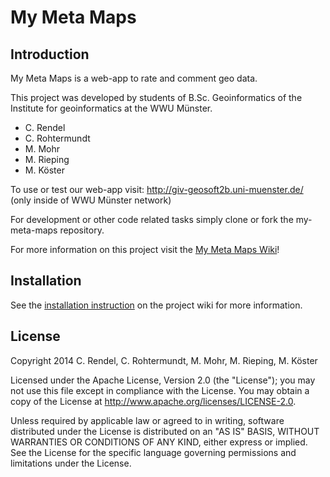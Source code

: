 My Meta Maps
============

## Introduction
My Meta Maps is a web-app to rate and comment geo data. 

This project was developed by students of B.Sc. Geoinformatics of the Institute for geoinformatics at the WWU Münster. 
+ C. Rendel
+ C. Rohtermundt
+ M. Mohr
+ M. Rieping
+ M. Köster

To use or test our web-app visit: http://giv-geosoft2b.uni-muenster.de/ (only inside of WWU Münster network)

For development or other code related tasks simply clone or fork the my-meta-maps repository.

For more information on this project visit the [My Meta Maps Wiki](https://github.com/m-mohr/my-meta-maps/wiki)!

## Installation

See the [installation instruction](https://github.com/m-mohr/my-meta-maps/wiki/Installation) on the project wiki for more information.

## License
Copyright 2014 C. Rendel, C. Rohtermundt, M. Mohr, M. Rieping, M. Köster

Licensed under the Apache License, Version 2.0 (the "License"); you may not use this file except in compliance with the License. You may obtain a copy of the License at http://www.apache.org/licenses/LICENSE-2.0.

Unless required by applicable law or agreed to in writing, software distributed under the License is distributed on an "AS IS" BASIS, WITHOUT WARRANTIES OR CONDITIONS OF ANY KIND, either express or implied. See the License for the specific language governing permissions and limitations under the License.
